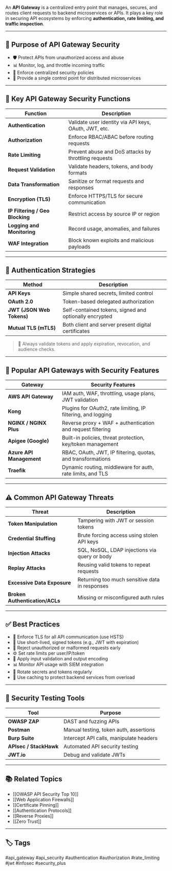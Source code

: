 An **API Gateway** is a centralized entry point that manages, secures, and routes client requests to backend microservices or APIs. It plays a key role in securing API ecosystems by enforcing **authentication, rate limiting, and traffic inspection**.

---

## 🎯 Purpose of API Gateway Security

- 🛡️ Protect APIs from unauthorized access and abuse
- 📊 Monitor, log, and throttle incoming traffic
- 🔐 Enforce centralized security policies
- 🚪 Provide a single control point for distributed microservices

---

## 🧱 Key API Gateway Security Functions

| Function                     | Description                                               |
|------------------------------|-----------------------------------------------------------|
| **Authentication**            | Validate user identity via API keys, OAuth, JWT, etc.     |
| **Authorization**             | Enforce RBAC/ABAC before routing requests                 |
| **Rate Limiting**             | Prevent abuse and DoS attacks by throttling requests      |
| **Request Validation**        | Validate headers, tokens, and body formats                |
| **Data Transformation**       | Sanitize or format requests and responses                 |
| **Encryption (TLS)**          | Enforce HTTPS/TLS for secure communication                |
| **IP Filtering / Geo Blocking** | Restrict access by source IP or region                  |
| **Logging and Monitoring**    | Record usage, anomalies, and failures                     |
| **WAF Integration**           | Block known exploits and malicious payloads               |

---

## 🔐 Authentication Strategies

| Method           | Description                                        |
|------------------|----------------------------------------------------|
| **API Keys**      | Simple shared secrets, limited control             |
| **OAuth 2.0**     | Token-based delegated authorization                |
| **JWT (JSON Web Tokens)** | Self-contained tokens, signed and optionally encrypted |
| **Mutual TLS (mTLS)** | Both client and server present digital certificates        |

> 📌 Always validate tokens and apply expiration, revocation, and audience checks.

---

## 🧰 Popular API Gateways with Security Features

| Gateway              | Security Features                                               |
|----------------------|------------------------------------------------------------------|
| **AWS API Gateway**   | IAM auth, WAF, throttling, usage plans, JWT validation          |
| **Kong**              | Plugins for OAuth2, rate limiting, IP filtering, and logging    |
| **NGINX / NGINX Plus**| Reverse proxy + WAF + authentication and request filtering      |
| **Apigee (Google)**   | Built-in policies, threat protection, key/token management      |
| **Azure API Management** | RBAC, OAuth, JWT, IP filtering, quotas, and transformations  |
| **Traefik**           | Dynamic routing, middleware for auth, rate limits, and TLS      |

---

## ⚠️ Common API Gateway Threats

| Threat                         | Description                                       |
|--------------------------------|---------------------------------------------------|
| **Token Manipulation**          | Tampering with JWT or session tokens              |
| **Credential Stuffing**         | Brute forcing access using stolen API keys        |
| **Injection Attacks**           | SQL, NoSQL, LDAP injections via query or body     |
| **Replay Attacks**              | Reusing valid tokens to repeat requests           |
| **Excessive Data Exposure**     | Returning too much sensitive data in responses    |
| **Broken Authentication/ACLs** | Missing or misconfigured auth rules               |

---

## ✅ Best Practices

- 🔐 Enforce TLS for all API communication (use HSTS)
- 🔑 Use short-lived, signed tokens (e.g., JWT with expiration)
- 🚫 Reject unauthorized or malformed requests early
- ⚙️ Set rate limits per user/IP/token
- 🧼 Apply input validation and output encoding
- 📊 Monitor API usage with SIEM integration
- 🔄 Rotate secrets and tokens regularly
- 🔁 Use caching to protect backend services from overload

---

## 🧪 Security Testing Tools

| Tool           | Purpose                                 |
|----------------|------------------------------------------|
| **OWASP ZAP**  | DAST and fuzzing APIs                    |
| **Postman**    | Manual testing, token auth, assertions   |
| **Burp Suite** | Intercept API calls, manipulate headers  |
| **APIsec / StackHawk** | Automated API security testing         |
| **JWT.io**     | Debug and validate JWTs                  |

---

## 📚 Related Topics

- [[OWASP API Security Top 10]]
- [[Web Application Firewalls]]
- [[Certificate Pinning]]
- [[Authentication Protocols]]
- [[Reverse Proxies]]
- [[Zero Trust]]

---

## 🏷 Tags

#api_gateway #api_security #authentication #authorization #rate_limiting #jwt #infosec #security_plus
